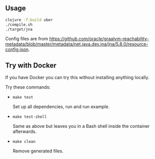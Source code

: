 ## Usage

```sh
clojure -T:build uber
./compile.sh
./target/jna
```

Config files are from https://github.com/oracle/graalvm-reachability-metadata/blob/master/metadata/net.java.dev.jna/jna/5.8.0/resource-config.json.


## Try with Docker

If you have Docker you can try this without installing anything locally.

Try these commands:

* `make test`

  Set up all dependencies, run and run example.

* `make test-shell`

  Same as above but leaves you in a Bash shell inside the container afterwards.

* `make clean`

  Remove generated files.
